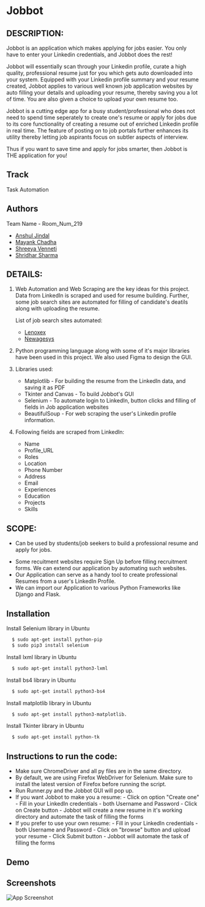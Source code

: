 # Jobbot

## DESCRIPTION:

Jobbot is an application which makes applying for jobs easier. You only have to enter your Linkedin credentials, and Jobbot does the rest!

Jobbot will essentially scan through your Linkedin profile, curate a high quality, professional resume just for you which gets auto downloaded into your system. Equipped with your Linkedin profile summary and your resume created, Jobbot applies to various well known job application websites by auto filling your details and uploading your resume, thereby saving you a lot of time. You are also given a choice to upload your own resume too. 

Jobbot is a cutting edge app for a busy student/professional who does not need to  spend time seperately to create one's resume or apply for jobs due to its core functionality of creating a resume out of enriched Linkedin profile in real time. The feature of posting on to job portals further enhances its utility thereby letting job aspirants focus on subtler aspects of interview.

Thus if you want to save time and apply for jobs smarter, then Jobbot is THE application for you!

## Track
Task Automation

## Authors
Team Name - Room_Num_219
- [Anshul Jindal](https://github.com/anshul-iiitb16)
- [Mayank Chadha](https://github.com/mayankchadha16)
- [Shreeya Venneti](https://github.com/ShreeyaVenneti)
- [Shridhar Sharma](https://github.com/Shridhar2602)

## DETAILS:

1. Web Automation and Web Scraping are the key ideas for this project. Data from LinkedIn is scraped and used for resume building. Further, some job search sites are automated for filling of candidate's deatils along with uploading the resume.

	List of job search sites automated:
	- [Lenoxex](https://lenoxexsearch.com/submit-resume/)
	- [Newagesys](https://www.newagesys.com/submit_resume.php)

2.  Python programming language along with some of it's major libraries have been used in this project. We also used Figma to design the GUI.

3. Libraries used:
	- Matplotlib - For building the resume from the LinkedIn data, and saving it as PDF
	- Tkinter and Canvas - To build Jobbot's GUI
	- Selenium - To automate login to LinkedIn, button clicks and filling of fields in Job application websites
	- BeautifulSoup - For web scraping the user's Linkedin profile information.
 
4. Following fields are scraped from LinkedIn:
	- Name
	- Profile_URL
	- Roles
	- Location
	- Phone Number
	- Address
	- Email
	- Experiences
	- Education
	- Projects
	- Skills				

## SCOPE:

- Can be used by students/job seekers to build a professional resume and apply for jobs.
<!-- - The application just needs Python to run -->
<!-- 
- We also plan to extend this application to be made available to Android and iOS devices in the future. -->
- Some recuitment websites require Sign Up before filling recruitment forms. We can extend our application by automating such websites.
- Our Application can serve as a handy tool to create professional Resumes from a user's LinkedIn Profile.
- We can import our Application to various Python Frameworks like Django and Flask.

## Installation

Install Selenium library in Ubuntu

```bash
  $ sudo apt-get install python-pip
  $ sudo pip3 install selenium
```

Install lxml library in Ubuntu

```bash
  $ sudo apt-get install python3-lxml
```

Install bs4 library in Ubuntu
```bash
  $ sudo apt-get install python3-bs4
```

Install matplotlib library in Ubuntu
```bash
  $ sudo apt-get install python3-matplotlib.
```

Install Tkinter library in Ubuntu
```bash
  $ sudo apt-get install python-tk
```

## Instructions to run the code:

- Make sure ChromeDriver and all py files are in the same directory.
- By default, we are using Firefox WebDriver for Selenium. Make sure to install the latest version of Firefox before running the script.
- Run Runner.py and the Jobbot GUI will pop up.
- If you want Jobbot to make you a resume:
		- Click on option "Create one"
		- Fill in your LinkedIn credentials - both Username and Password
		- Click on Create button
		- Jobbot will create a new resume in it's working directory and automate the task of filling the forms
- If you prefer to use your own resume:
		- Fill in your LinkedIn credentials - both Username and Password
		- Click on "browse" button and upload your resume
		- Click Submit button
		- Jobbot will automate the task of filling the forms

## Demo

## Screenshots

![App Screenshot](https://via.placeholder.com/468x300?text=App+Screenshot+Here)
